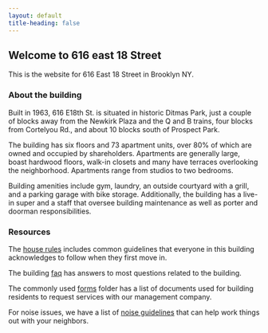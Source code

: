 ```yaml
---
layout: default
title-heading: false
---
```


## Welcome to 616 east 18 Street

This is the website for 616 East 18 Street in Brooklyn NY.  

### About the building 

Built in 1963, 616 E18th St. is situated in historic Ditmas Park, just a couple of blocks away from the Newkirk Plaza and the Q and B trains, four blocks from Cortelyou Rd., and about 10 blocks south of Prospect Park.

The building has six floors and 73 apartment units, over 80% of which are owned and occupied by shareholders. Apartments are generally large, boast hardwood floors, walk-in closets and many have terraces overlooking the neighborhood. Apartments range from studios to two bedrooms.

Building amenities include gym, laundry, an outside courtyard with a grill, and a parking garage with bike storage. Additionally, the building has a live-in super and a staff that oversee building maintenance as well as porter and doorman responsibilities.  

### Resources

The [house rules](https://docs.google.com/document/d/1Ki_o578KHIJk-M9Ghpm6Wh9bmKeWjcCGAjiFihApWUs/edit?usp=sharing) includes common guidelines that everyone in this building acknowledges to follow when they first move in.  

The building [faq](https://docs.google.com/document/d/1OM8FKmGDUCEzVSrLpT-ijzaWwXg_QeabjA0eCtsW-wk/edit?usp=sharing) has answers to most questions related to the building. 

The commonly used [forms](https://docs.google.com/document/d/1rbZD69nvsLS_sYuydxCtWUhtG3jz35jEQrWLVG_RkbU/edit?usp=sharing) folder has a list of documents used for building residents to request services with our management company.  

For noise issues, we have a list of [noise guidelines](https://docs.google.com/document/d/14H1440xofoRbquG4s7SeOu5n0K2D5uZbIYG5xKadxL0/edit?usp=sharing) that can help work things out with your neighbors. 



<!--
# Header 1
## Header 2
### Header 3

- Bulleted
- List

1. Numbered
2. List
 **Bold** and _Italic_ and `Code` text [Link](url) and ![Image](src) 
For more details see [GitHub Flavored Markdown](https://guides.github.com/features/mastering-markdown/).

--> 
